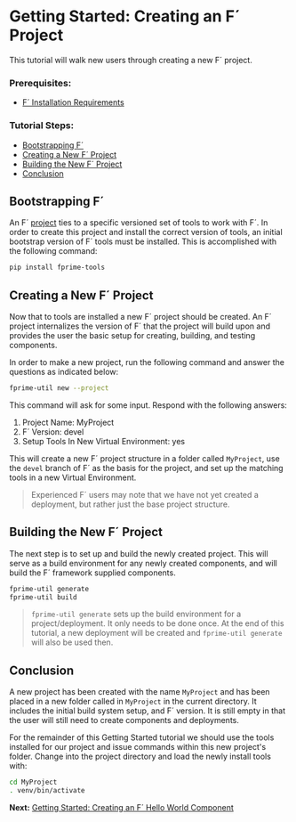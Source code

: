 # Getting Started: Creating an F´ Project 

This tutorial will walk new users through creating a new F´ project.

### Prerequisites:
- [F´ Installation Requirements](../../INSTALL.md#requirements)

### Tutorial Steps:
- [Bootstrapping F´](#bootstrapping-f)
- [Creating a New F´ Project](#creating-a-new-f-project)
- [Building the New F´ Project](#building-the-new-f-project)
- [Conclusion](#conclusion)

## Bootstrapping F´

An F´ [project](./Tutorial.md#project) ties to a specific versioned set of tools to work with F´.  In order to create
this project and install the correct version of tools, an initial bootstrap version of F´ tools must be installed. This
is accomplished with the following command:

```bash
pip install fprime-tools
```

## Creating a New F´ Project

Now that to tools are installed a new F´ project should be created. An F´ project internalizes the version of F´ that
the project will build upon and provides the user the basic setup for creating, building, and testing components.

In order to make a new project, run the following command and answer the questions as indicated below:

```bash
fprime-util new --project
```
This command will ask for some input. Respond with the following answers:
1. Project Name: MyProject
2. F´ Version: devel
3. Setup Tools In New Virtual Environment: yes

This will create a new F´ project structure in a folder called `MyProject`, use the `devel` branch of F´ as the basis
for the project, and set up the matching tools in a new Virtual Environment.

> Experienced F´ users may note that we have not yet created a deployment, but rather just the base project structure.

## Building the New F´ Project

The next step is to set up and build the newly created project. This will serve as a build environment for any newly
created components, and will build the F´ framework supplied components.

```bash
fprime-util generate
fprime-util build
```

> `fprime-util generate` sets up the build environment for a project/deployment. It only needs to be done once. At the
> end of this tutorial, a new deployment will be created and `fprime-util generate` will also be used then.

## Conclusion

A new project has been created with the name `MyProject` and has been placed in a new folder called in `MyProject` in
the current directory. It includes the initial build system setup, and F´ version. It is still empty in that the user
will still need to create components and deployments.

For the remainder of this Getting Started tutorial we should use the tools installed for our project and issue commands
within this new project's folder. Change into the project directory and load the newly install tools with:

```bash
cd MyProject
. venv/bin/activate
```

**Next:** [Getting Started: Creating an F´ Hello World Component](./HelloWorld.md)
